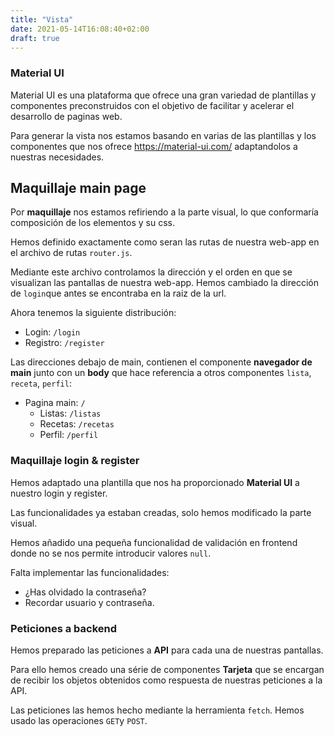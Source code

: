 ```yaml
---
title: "Vista"
date: 2021-05-14T16:08:40+02:00
draft: true
---
```

### Material UI
Material UI es una plataforma que ofrece una gran variedad de plantillas y componentes preconstruidos con el objetivo de facilitar y acelerar el desarrollo de paginas web.

Para generar la vista nos estamos basando en varias de las plantillas y los componentes que nos ofrece https://material-ui.com/ adaptandolos a nuestras necesidades.

## Maquillaje main page
Por **maquillaje** nos estamos refiriendo a la parte visual, lo que conformaría composición de los elementos y su css.

Hemos definido exactamente como seran las rutas de nuestra web-app en el archivo de rutas `router.js`.

Mediante este archivo controlamos la dirección y el orden en que se visualizan las pantallas de nuestra web-app. Hemos cambiado la dirección de `login`que antes se encontraba en la raiz de la url.

Ahora tenemos la siguiente distribución:
- Login: `/login`
- Registro: `/register`

Las direcciones debajo de main, contienen el componente **navegador de main** junto con un **body** que hace referencia a otros componentes `lista`, `receta`, `perfil`:
- Pagina main: `/`
    - Listas: `/listas`
    - Recetas: `/recetas`
    - Perfil: `/perfil`

### Maquillaje login & register
Hemos adaptado una plantilla que nos ha proporcionado **Material UI** a nuestro login y register.

Las funcionalidades ya estaban creadas, solo hemos modificado la parte visual.

Hemos añadido una pequeña funcionalidad de validación en frontend donde no se nos permite introducir valores `null`.

Falta implementar las funcionalidades:
- ¿Has olvidado la contraseña?
- Recordar usuario y contraseña.



### Peticiones a backend
Hemos preparado las peticiones a **API** para cada una de nuestras pantallas.

Para ello hemos creado una série de componentes **Tarjeta** que se encargan de recibir los objetos obtenidos como respuesta de nuestras peticiones a la API.

Las peticiones las hemos hecho mediante la herramienta `fetch`. Hemos usado las operaciones `GET`y `POST`.